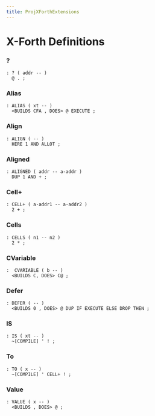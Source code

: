 ```yaml
---
title: ProjXForthExtensions
---
```

  
  
# X-Forth Definitions  
  
  
### ?  
  
```
: ? ( addr -- )
  @ . ;
```
  
### Alias  
  
```
: ALIAS ( xt -- )
  <BUILDS CFA , DOES> @ EXECUTE ;
```
  
### Align  
  
```
: ALIGN ( -- )
  HERE 1 AND ALLOT ;
```
  
### Aligned  
  
```
: ALIGNED ( addr -- a-addr )
  DUP 1 AND + ;
```
  
  
### Cell+  
  
```
: CELL+ ( a-addr1 -- a-addr2 )
  2 + ;
```
  
### Cells  
  
```
: CELLS ( n1 -- n2 )
  2 * ;
```
  
  
### CVariable  
  
```
:  CVARIABLE ( b -- )
  <BUILDS C, DOES> C@ ;
```
  
### Defer  
  
```
: DEFER ( -- )
  <BUILDS 0 , DOES> @ DUP IF EXECUTE ELSE DROP THEN ;
```
  
### IS  
  
```
: IS ( xt -- )
  ~[COMPILE] ' ! ;
```
  
### To  
  
```
: TO ( x -- )
  ~[COMPILE] ' CELL+ ! ;
```
  
### Value  
  
```
: VALUE ( x -- )
  <BUILDS , DOES> @ ;
```
  
  
  
